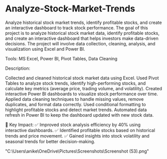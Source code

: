 # Analyze-Stock-Market-Trends
Analyze historical stock market trends, identify profitable stocks, and create an interactive dashboard to track stock performance.
The goal of this project is to analyze historical stock market data, identify profitable stocks, and create an interactive dashboard that helps investors make data-driven decisions. The project will involve data collection, cleaning, analysis, and visualization using Excel and Power BI.

Tools: MS Excel, Power BI, Pivot Tables, Data Cleaning


Description:

Collected and cleaned historical stock market data using Excel.
Used Pivot Tables to analyze stock trends, identify high-performing stocks, and calculate key metrics (average price, trading volume, and volatility).
Created interactive Power BI dashboards to visualize stock performance over time.
Applied data cleaning techniques to handle missing values, remove duplicates, and format data correctly.
Used conditional formatting to highlight profitable stocks and detect market trends.
Automated data refresh in Power BI to keep the dashboard updated with new stock data.


🎯 Key Impact:
✅ Improved stock analysis efficiency by 40% using interactive dashboards.
✅ Identified profitable stocks based on historical trends and price movement.
✅ Gained insights into stock volatility and seasonal trends for better decision-making.



"C:\Users\anike\OneDrive\Pictures\Screenshots\Screenshot (53).png"






												
	

